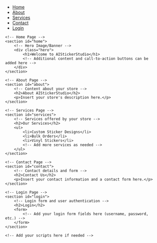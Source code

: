 <!DOCTYPE html>
<html>
<head>
    <title>AIStickerStudio</title>
    <!-- Add your CSS stylesheet link here -->
    <link rel="stylesheet" href="styles.css">
</head>
<body>
    <!-- Navigation Menu -->
    <nav>
        <ul>
            <li><a href="index.html">Home</a></li>
            <li><a href="about.html">About</a></li>
            <li><a href="services.html">Services</a></li>
            <li><a href="contact.html">Contact</a></li>
            <li><a href="login.html">Login</a></li>
        </ul>
    </nav>

    <!-- Home Page -->
    <section id="home">
        <!-- Hero Image/Banner -->
        <div class="hero">
            <h1>Welcome to AIStickerStudio</h1>
            <!-- Additional content and call-to-action buttons can be added here -->
        </div>
    </section>

    <!-- About Page -->
    <section id="about">
        <!-- Content about your store -->
        <h2>About AIStickerStudio</h2>
        <p>Insert your store's description here.</p>
    </section>

    <!-- Services Page -->
    <section id="services">
        <!-- Services offered by your store -->
        <h2>Our Services</h2>
        <ul>
            <li>Custom Sticker Designs</li>
            <li>Bulk Orders</li>
            <li>Vinyl Stickers</li>
            <!-- Add more services as needed -->
        </ul>
    </section>

    <!-- Contact Page -->
    <section id="contact">
        <!-- Contact details and form -->
        <h2>Contact Us</h2>
        <p>Insert your contact information and a contact form here.</p>
    </section>

    <!-- Login Page -->
    <section id="login">
        <!-- Login form and user authentication -->
        <h2>Login</h2>
        <form>
            <!-- Add your login form fields here (username, password, etc.) -->
        </form>
    </section>

    <!-- Add your scripts here if needed -->

</body>
</html>
